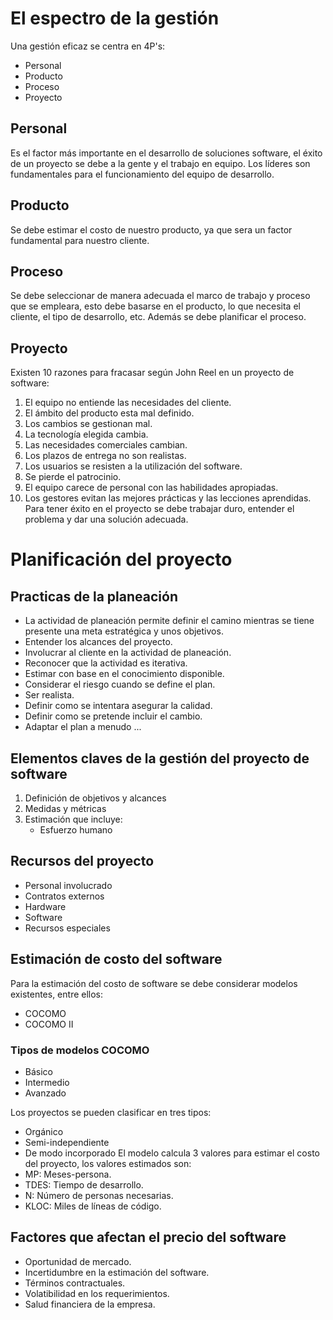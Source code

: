 # El espectro de la gestión
Una gestión eficaz se centra en 4P's:

- Personal
- Producto
- Proceso
- Proyecto

## Personal
Es el factor más importante en el desarrollo de soluciones software, el éxito de un proyecto se debe a la gente y el trabajo en equipo.
Los líderes son fundamentales para el funcionamiento del equipo de desarrollo.

## Producto
Se debe estimar el costo de nuestro producto, ya que sera un factor fundamental para nuestro cliente.

## Proceso
Se debe seleccionar de manera adecuada el marco de trabajo y proceso que se empleara, esto debe basarse en el producto, lo que necesita el cliente, el tipo de desarrollo, etc. Además se debe planificar el proceso.

## Proyecto
Existen 10 razones para fracasar según John Reel en un proyecto de software:
1. El equipo no entiende las necesidades del cliente.
2. El ámbito del producto esta mal definido.
3. Los cambios se gestionan mal.
4. La tecnología elegida cambia.
5. Las necesidades comerciales cambian.
6. Los plazos de entrega no son realistas.
7. Los usuarios se resisten a la utilización del software.
8. Se pierde el patrocinio.
9. El equipo carece de personal con las habilidades apropiadas.
10. Los gestores evitan las mejores prácticas y las lecciones aprendidas.
Para tener éxito en el proyecto se debe trabajar duro, entender el problema y dar una solución adecuada.

# Planificación del proyecto
## Practicas de la planeación

- La actividad de planeación permite definir el camino mientras se tiene presente una meta estratégica y unos objetivos.
- Entender los alcances del proyecto.
- Involucrar al cliente en la actividad de planeación.
- Reconocer que la actividad es iterativa.
- Estimar con base en el conocimiento disponible.
- Considerar el riesgo cuando se define el plan.
- Ser realista.
- Definir como se intentara asegurar la calidad.
- Definir como se pretende incluir el cambio.
- Adaptar el plan a menudo ...

## Elementos claves de la gestión del proyecto de software

1. Definición de objetivos y alcances
2. Medidas y métricas
3. Estimación que incluye:
	-  Esfuerzo humano


## Recursos del proyecto
- Personal involucrado
- Contratos externos 
- Hardware 
- Software
- Recursos especiales

## Estimación de costo del  software
Para la estimación del costo de software se debe considerar modelos existentes, entre ellos:
- COCOMO
- COCOMO II

### Tipos de modelos COCOMO
- Básico 
- Intermedio
- Avanzado

Los proyectos se pueden clasificar en tres tipos:
- Orgánico
- Semi-independiente
- De modo incorporado
El modelo calcula 3 valores para estimar el costo del proyecto, los valores estimados son:
- MP: Meses-persona.
- TDES: Tiempo de desarrollo.
- N: Número de personas necesarias.
- KLOC: Miles de líneas de código.

## Factores que afectan el precio del software
- Oportunidad de mercado.
- Incertidumbre en la estimación del software.
- Términos contractuales.
- Volatibilidad en los requerimientos.
- Salud financiera de la empresa.